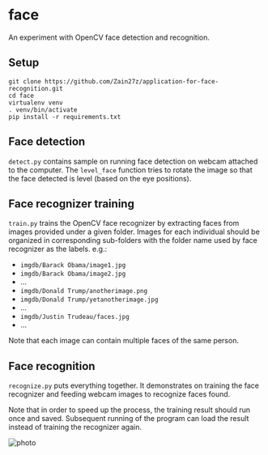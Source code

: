 # face

An experiment with OpenCV face detection and recognition.

## Setup

```
git clone https://github.com/Zain27z/application-for-face-recognition.git
cd face
virtualenv venv
. venv/bin/activate
pip install -r requirements.txt
```

## Face detection

`detect.py` contains sample on running face detection on webcam attached to the
computer. The  `level_face` function tries to rotate the image so that the
face detected is level (based on the eye positions).

## Face recognizer training

`train.py` trains the OpenCV face recognizer by extracting faces from images
provided under a given folder. Images for each individual should be
organized in corresponding sub-folders with the folder name used by face
recognizer as the labels. e.g.:

* `imgdb/Barack Obama/image1.jpg`
* `imgdb/Barack Obama/image2.jpg`
* ...
* `imgdb/Donald Trump/anotherimage.png`
* `imgdb/Donald Trump/yetanotherimage.jpg`
* ...
* `imgdb/Justin Trudeau/faces.jpg`
* ...

Note that each image can contain multiple faces of the same person.

## Face recognition

`recognize.py` puts everything together.  It demonstrates on training the face
recognizer and feeding webcam images to recognize faces found.

Note that in order to speed up the process, the training result should run once
and saved.  Subsequent running of the program can load the result instead of
training the recognizer again.

![photo](https://3.bp.blogspot.com/-algeXrYnjO0/WHMo9xn8BgI/AAAAAAAAHss/mnPIJYXLkJQjGyQW4CDdlDWmSm5P4igrwCLcB/s1600/face%2Brecognition.png "photo")
